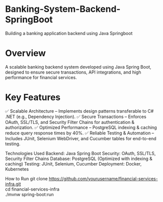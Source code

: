 # Banking-System-Backend-SpringBoot
Building a banking application backend using Java Springboot 

# Overview
A scalable banking backend system developed using Java Spring Boot, designed to ensure secure transactions, API integrations, and high performance for financial services.

# Key Features
✅ Scalable Architecture – Implements design patterns transferable to C# .NET (e.g., Dependency Injection).
✅ Secure Transactions – Enforces OAuth, SSL/TLS, and Security Filter Chains for authentication & authorization.
✅ Optimized Performance – PostgreSQL indexing & caching reduce query response times by 40%.
✅ Reliable Testing & Automation – Includes JUnit, Selenium WebDriver, and Cucumber tables for end-to-end testing.

Technologies Used
Backend: Java Spring Boot
Security: OAuth, SSL/TLS, Security Filter Chains
Database: PostgreSQL (Optimized with indexing & caching)
Testing: JUnit, Selenium, Cucumber
Deployment: Docker, Kubernetes


How to Run
git clone https://github.com/yourusername/financial-services-infra.git  
cd financial-services-infra  
./mvnw spring-boot:run  

